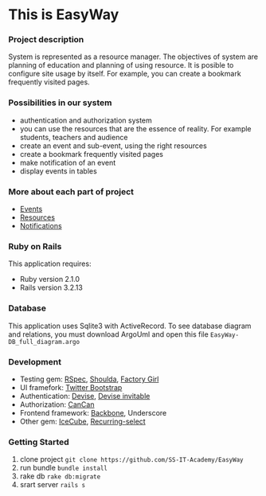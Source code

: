 # This is EasyWay

### Project description

System is represented as a resource manager.
The objectives of system are planning of education and planning of using resource.
It is posible to configure site usage by itself.
For example, you can create a bookmark frequently visited pages.

### Possibilities in our system

* authentication and authorization system
* you can use the resources that are the essence of reality. For example students, teachers and audience
* сreate an event and sub-event, using the right resources
* create a bookmark frequently visited pages
* make notification of an event
* display events in tables

### More about each part of project

* [Events](https://github.com/SS-IT-Academy/EasyWay/wiki/About-Events)
* [Resources](https://github.com/SS-IT-Academy/EasyWay/wiki/Resources)
* [Notifications](https://github.com/SS-IT-Academy/EasyWay/wiki/Notifications)

### Ruby on Rails

This application requires:

* Ruby version 2.1.0
* Rails version 3.2.13

### Database

This application uses Sqlite3 with ActiveRecord.
To see database diagram and relations, you must download ArgoUml and open this file `EasyWay-DB_full_diagram.argo`


### Development

* Testing gem: [RSpec](https://github.com/rspec/rspec-core), [Shoulda](https://github.com/thoughtbot/shoulda), [Factory Girl](https://github.com/thoughtbot/factory_girl)
* UI framefork: [Twitter Bootstrap](https://github.com/seyhunak/twitter-bootstrap-rails)
* Authentication: [Devise](https://github.com/plataformatec/devise), [Devise invitable](https://github.com/scambra/devise_invitable)
* Authorization: [CanCan](https://github.com/ryanb/cancan)
* Frontend framework: [Backbone](https://github.com/codebrew/backbone-rails), Underscore
* Other gem: [IceCube](https://github.com/seejohnrun/ice_cube), [Recurring-select](https://github.com/GetJobber/recurring_select)

### Getting Started

1. clone project `git clone https://github.com/SS-IT-Academy/EasyWay`
2. run bundle `bundle install`
3. rake db `rake db:migrate`
4. srart server `rails s`

